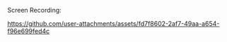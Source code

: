 Screen Recording:


https://github.com/user-attachments/assets/fd7f8602-2af7-49aa-a654-f96e699fed4c

